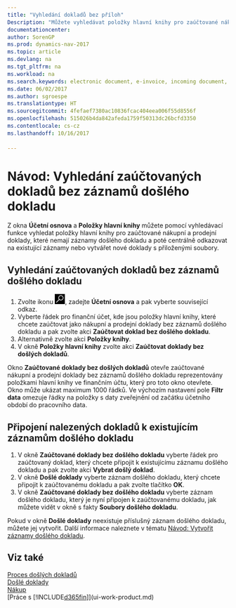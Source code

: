 ```yaml
---
title: "Vyhledání dokladů bez příloh"
Description: "Můžete vyhledávat položky hlavní knihy pro zaúčtované nákupní a prodejní doklady, které nemají došlé elektronické doklady, jako jsou importované faktury."
documentationcenter: 
author: SorenGP
ms.prod: dynamics-nav-2017
ms.topic: article
ms.devlang: na
ms.tgt_pltfrm: na
ms.workload: na
ms.search.keywords: electronic document, e-invoice, incoming document, OCR, ecommerce, document exchange, import invoice
ms.date: 06/02/2017
ms.author: sgroespe
ms.translationtype: HT
ms.sourcegitcommit: 4fefaef7380ac10836fcac404eea006f55d8556f
ms.openlocfilehash: 515026b4da842afeda1759f50313dc26bcfd3350
ms.contentlocale: cs-cz
ms.lasthandoff: 10/16/2017

---
```

# <a name="how-to-find-posted-documents-without-incoming-document-records"></a>Návod: Vyhledání zaúčtovaných dokladů bez záznamů došlého dokladu
Z okna **Účetní osnova** a **Položky hlavní knihy** můžete pomocí vyhledávací funkce vyhledat položky hlavní knihy pro zaúčtované nákupní a prodejní doklady, které nemají záznamy došlého dokladu a poté centrálně odkazovat na existující záznamy nebo vytvářet nové doklady s přiloženými soubory.

## <a name="to-find-posted-documents-without-incoming-document-records"></a>Vyhledání zaúčtovaných dokladů bez záznamů došlého dokladu
1. Zvolte ikonu ![Vyhledat stránku nebo sestavu](media/ui-search/search_small.png "Ikona Vyhledat stránku nebo sestavu"), zadejte **Účetní osnova** a pak vyberte související odkaz.
2. Vyberte řádek pro finanční účet, kde jsou položky hlavní knihy, které chcete zaúčtovat jako nákupní a prodejní doklady bez záznamů došlého dokladu a pak zvolte akci **Zaúčtovat doklad bez došlého dokladu**.
3. Alternativně zvolte akci **Položky knihy**.
4. V okně **Položky hlavní knihy** zvolte akci **Zaúčtovat doklady bez došlých dokladů**.

Okno **Zaúčtované doklady bez došlých dokladů** otevře zaúčtované nákupní a prodejní doklady bez záznamů došlého dokladu reprezentovány položkami hlavní knihy ve finančním účtu, který pro toto okno otevřete. Okno může ukázat maximum 1000 řádků. Ve výchozím nastavení pole **Filtr data** omezuje řádky na položky s daty zveřejnění od začátku účetního období do pracovního data.

## <a name="to-connect-found-documents-to-existing-incoming-document-records"></a>Připojení nalezených dokladů k existujícím záznamům došlého dokladu
1. V okně **Zaúčtované doklady bez došlého dokladu** vyberte řádek pro zaúčtovaný doklad, který chcete připojit k existujícímu záznamu došlého dokladu a pak zvolte akci **Vybrat došlý doklad**.
2. V okně **Došlé doklady** vyberte záznam došlého dokladu, který chcete připojit k zaúčtovanému dokladu a pak zvolte tlačítko **OK**.
3. V okně **Zaúčtované doklady bez došlého dokladu** vyberte záznam došlého dokladu, který je nyní připojen k zaúčtovanému dokladu, jak můžete vidět v okně s fakty **Soubory došlého dokladu**.

Pokud v okně **Došlé doklady** neexistuje příslušný záznam došlého dokladu, můžete jej vytvořit. Další informace naleznete v tématu [Návod: Vytvořit záznamy došlého dokladu](across-how-create-income-document-records.md).

## <a name="see-also"></a>Viz také
[Proces došlých dokladů](across-process-income-documents.md)  
[Došlé doklady](across-income-documents.md)  
[Nákup](purchasing-manage-purchasing.md)  
[Práce s [!INCLUDE[d365fin](includes/d365fin_md.md)]](ui-work-product.md)

